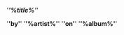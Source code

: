 <!-- TITLE #1 --> 
'<span foreground="#d8ad4c" size="x-large"><b><i>'%title%'</i></b></span>' 
<!-- ARTIST and ALBUM #2 -->
'<span foreground="#888888" size="medium"><b>'by'</b></span>' '<span foreground="#e8e8d3" size="large"><b>'%artist%'</b></span>' '<span foreground="#888888" size="medium"><b>'on'</b></span>' '<span foreground="#e8e8d3" size="large"><b>'%album%'</b></span>'